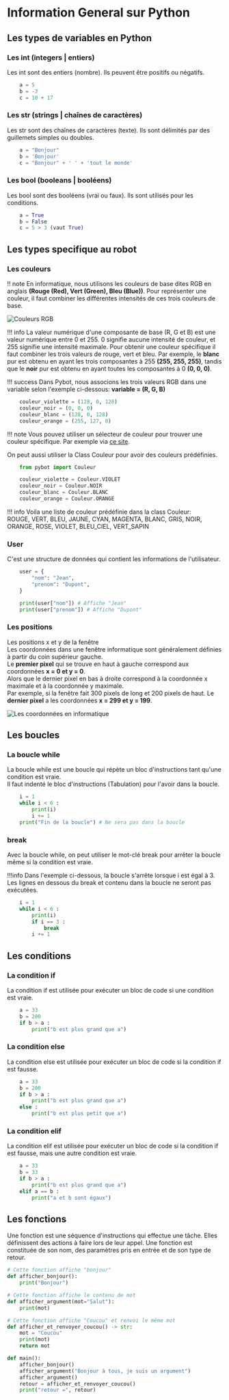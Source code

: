 # Information General sur Python

## Les types de variables en Python

### Les int (integers | entiers)

Les int sont des entiers (nombre). Ils peuvent être positifs ou négatifs.

```python
    a = 5
    b = -3
    c = 10 + 17
```

### Les str (strings | chaînes de caractères)

Les str sont des chaînes de caractères (texte). Ils sont délimités par des guillemets simples ou doubles.

```python
    a = "Bonjour"
    b = 'Bonjour'
    c = "Bonjour" + ' ' + 'tout le monde'
```

### Les bool (booleans | booléens)

Les bool sont des booléens (vrai ou faux). Ils sont utilisés pour les conditions.

```python
    a = True
    b = False
    c = 5 > 3 (vaut True)
```

## Les types specifique au robot

### Les couleurs

!! note
    En informatique, nous utilisons les couleurs de base dites RGB en anglais **(Rouge (Red), Vert (Green), Bleu (Blue))**.
    Pour représenter une couleur, il faut combiner les différentes intensités de ces trois couleurs de base.

![Couleurs RGB](couleurs.jpg)

!!! info
    La valeur numérique d'une composante de base (R, G et B) est une valeur numérique entre 0 et 255.
    0 signifie aucune intensité de couleur, et 255 signifie une intensité maximale.
    Pour obtenir une couleur spécifique il faut combiner les trois valeurs de rouge, vert et bleu.
    Par exemple, le **blanc** pur est obtenu en ayant les trois composantes à 255 **(255, 255, 255)**, tandis que le **noir** pur est obtenu en ayant toutes les composantes à 0 **(0, 0, 0)**.

!!! success
    Dans Pybot, nous associons les trois valeurs RGB dans une variable selon l'exemple ci-dessous:
    **variable = (R, G, B)**

```python
    couleur_violette = (128, 0, 128)
    couleur_noir = (0, 0, 0)
    couleur_blanc = (128, 0, 128)
    couleur_orange = (255, 127, 0)
```

!!! note
    Vous pouvez utiliser un sélecteur de couleur pour trouver une couleur spécifique. Par exemple via [ce site](https://colorpicker.me/).

On peut aussi utiliser la Class Couleur pour avoir des couleurs prédéfinies.

```python
    from pybot import Couleur

    couleur_violette = Couleur.VIOLET
    couleur_noir = Couleur.NOIR
    couleur_blanc = Couleur.BLANC
    couleur_orange = Couleur.ORANGE
```

!!! info
    Voila une liste de couleur prédéfinie dans la class Couleur:  
    ROUGE, VERT, BLEU, JAUNE, CYAN, MAGENTA, BLANC, GRIS, NOIR, ORANGE, ROSE, VIOLET, BLEU_CIEL, VERT_SAPIN

### User

C'est une structure de données qui contient les informations de l'utilisateur.

```python
    user = {
        "nom": "Jean",
        "prenom": "Dupont",
    }

    print(user["nom"]) # Affiche "Jean"
    print(user["prenom"]) # Affiche "Dupont"
```

### Les positions

Les positions x et y de la fenêtre  
    Les coordonnées dans une fenêtre informatique sont généralement définies à partir du coin supérieur gauche.  
    Le **premier pixel** qui se trouve en haut à gauche correspond aux coordonnées **x = 0 et y = 0**.  
    Alors que le dernier pixel en bas à droite correspond à la coordonnée x maximale et à la coordonnée y maximale.  
 Par exemple, si la fenêtre fait 300 pixels de long et 200 pixels de haut. Le **dernier pixel** a les coordonnées **x = 299 et y = 199**.  

![Les coordonnées en informatique](coordinates.jpg)

## Les boucles

### La boucle while

La boucle while est une boucle qui répète un bloc d'instructions tant qu'une condition est vraie.  
Il faut indenté le bloc d'instructions (Tabulation) pour l'avoir dans la boucle.

```python
    i = 1
    while i < 6 :
        print(i)
        i += 1
    print("Fin de la boucle") # Ne sera pas dans la boucle
```

### break

Avec la boucle while, on peut utiliser le mot-clé break pour arrêter la boucle même si la condition est vraie.

!!!info
    Dans l'exemple ci-dessous, la boucle s'arrête lorsque i est égal à 3.  
    Les lignes en dessous du break et contenu dans la boucle ne seront pas exécutées.

```python
    i = 1
    while i < 6 :
        print(i)
        if i == 3 :
            break
        i += 1
```

## Les conditions

### La condition if

La condition if est utilisée pour exécuter un bloc de code si une condition est vraie.

```python
    a = 33
    b = 200
    if b > a :
        print("b est plus grand que a")
```

### La condition else

La condition else est utilisée pour exécuter un bloc de code si la condition if est fausse.

```python
    a = 33
    b = 200
    if b > a :
        print("b est plus grand que a")
    else :
        print("b est plus petit que a")
```

### La condition elif

La condition elif est utilisée pour exécuter un bloc de code si la condition if est fausse, mais une autre condition est vraie.

```python
    a = 33
    b = 33
    if b > a :
        print("b est plus grand que a")
    elif a == b :
        print("a et b sont égaux")
```

## Les fonctions

Une fonction est une séquence d'instructions qui effectue une tâche.
Elles définissent des actions à faire lors de leur appel.
Une fonction est constituée de son nom, des paramètres pris en entrée et de son type de retour.

```python
# Cette fonction affiche "bonjour"
def afficher_bonjour():
    print("Bonjour")

# Cette fonction affiche le contenu de mot
def afficher_argument(mot="Salut"):
    print(mot)

# Cette fonction affiche "Coucou" et renvoi le même mot
def afficher_et_renvoyer_coucou() -> str:
    mot = "Coucou"
    print(mot)
    return mot

def main():
    afficher_bonjour()
    afficher_argument("Bonjour à tous, je suis un argument")
    afficher_argument()
    retour = afficher_et_renvoyer_coucou()
    print("retour =", retour)
```
